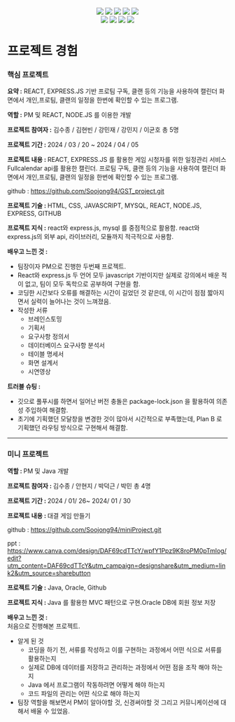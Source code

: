 <div align=center> 
<br>
<img src="https://img.shields.io/badge/JAVA-007396?style=for-the-badge&logo=java&logoColor=white">
<img src="https://img.shields.io/badge/html5-E34F26?style=for-the-badge&logo=html5&logoColor=white"> 
<img src="https://img.shields.io/badge/css-1572B6?style=for-the-badge&logo=css3&logoColor=white"> 
<img src="https://img.shields.io/badge/javascript-F7DF1E?style=for-the-badge&logo=javascript&logoColor=black"> 
<img src="https://img.shields.io/badge/mysql-4479A1?style=for-the-badge&logo=mysql&logoColor=white"> 

<br>

<img src="https://img.shields.io/badge/react-61DAFB?style=for-the-badge&logo=react&logoColor=black"> 
<img src="https://img.shields.io/badge/node.js-339933?style=for-the-badge&logo=Node.js&logoColor=white">
<img src="https://img.shields.io/badge/express-000000?style=for-the-badge&logo=express&logoColor=white"> 
<img src="https://img.shields.io/badge/github-181717?style=for-the-badge&logo=github&logoColor=white">
  </div>


<!--
**Soojong94/Soojong94** is a ✨ _special_ ✨ repository because its `README.md` (this file) appears on your GitHub profile.

Here are some ideas to get you started:

- 🔭 I’m currently working on ...
- 🌱 I’m currently learning ...
- 👯 I’m looking to collaborate on ...
- 🤔 I’m looking for help with ...
- 💬 Ask me about ...
- 📫 How to reach me: ...
- 😄 Pronouns: ...
- ⚡ Fun fact: ...
-->
<div align = left>

<h1>프로젝트 경험</h1>

<h3>핵심 프로젝트</h3>

<strong>요약 :</strong> REACT, EXPRESS.JS 기반 프로팀 구독, 클랜 등의 기능을 사용하여 캘린더 화면에서 개인,프로팀, 클랜의 일정을 한번에 확인할 수 있는 프로그램.

<strong>역할 :</strong> PM 및 REACT, NODE.JS 를 이용한 개발

<strong>프로젝트 참여자 :</strong> 김수종 / 김현빈 / 강민재 / 강민지 / 이균호 총 5명

<strong> 프로젝트 기간 : </strong> 2024 / 03 / 20 ~ 2024 / 04 / 05 

<strong>프로젝트 내용 : </strong> REACT, EXPRESS.JS 를 활용한 게임 시청자를 위한 일정관리 서비스
Fullcalendar api를 활용한 캘린더. 프로팀 구독, 클랜 등의 기능을 사용하여 캘린더 화면에서 개인,프로팀, 클랜의 일정을 한번에 확인할 수 있는 프로그램.

github : https://github.com/Soojong94/GST_project.git


<strong>프로젝트 기술 : </strong>HTML, CSS, JAVASCRIPT, MYSQL, REACT, NODE.JS, EXPRESS, GITHUB

<strong>프로젝트 지식 :</strong> react와 express.js, mysql 를 중점적으로 활용함. react와 express.js의 외부 api, 라이브러리, 모듈까지 적극적으로 사용함.


<strong>배우고 느낀 것 : </strong>
  - 팀장이자 PM으로 진행한 두번째 프로젝트. 
  - React와 express.js 두 언어 모두 javascript 기반이지만 실제로 강의에서 배운 적이 없고, 팀이 모두 독학으로 공부하여 구현을 함. 
  - 코딩한 시간보다 오류를 해결하는 시간이 길었던 것 같은데, 이 시간이 점점 짧아지면서 실력이 늘어나는 것이 느껴졌음.
  - 작성한 서류
    - 브레인스토밍
    - 기획서
    - 요구사항 정의서
    - 데이터베이스 요구사항 분석서
    - 테이블 명세서
    - 화면 설계서
    - 시연영상


<strong>트러블 슈팅 :</strong>
  - 깃으로 풀푸시를 하면서 일어난 버전 충돌은 package-lock.json 을 활용하여 의존성 주입하여 해결함.
  - 초기에 기획했던 모달창을 변경한 것이 많아서 시간적으로 부족했는데, Plan B 로 기획했던 라우팅 방식으로 구현해서 해결함. 


--------------------------------------------------------------

<h3>미니 프로젝트</h3>

<strong>역할 : </strong> PM 및 Java 개발

<strong>프로젝트 참여자 : </strong>   김수종 / 안현지 / 박덕근 / 박민 총 4명

<strong> 프로젝트 기간 : </strong>   2024 / 01/ 26~ 2024/ 01 / 30

<strong>프로젝트 내용 : </strong>   대결 게임 만들기

github : https://github.com/Soojong94/miniProject.git

ppt : https://www.canva.com/design/DAF69cdTTcY/wpfY1Ppz9K8roPM0pTmlog/edit?utm_content=DAF69cdTTcY&utm_campaign=designshare&utm_medium=link2&utm_source=sharebutton

<strong>프로젝트 기술 :</strong> Java, Oracle, Github

<strong>프로젝트 지식 : </strong>Java 를 활용한 MVC 패턴으로 구현.Oracle DB에 회원 정보 저장

<strong>배우고 느낀 것 : </strong>
<br>
처음으로 진행해본 프로젝트. 

  - 알게 된 것
    - 코딩을 하기 전, 서류를 작성하고 이를 구현하는 과정에서 어떤 식으로 서류를 활용하는지
    - 실제로 DB에 데이터를 저장하고 관리하는 과정에서 어떤 점을 조작 해야 하는지 
    - Java 에서 프로그램이 작동하려면 어떻게 해야 하는지
    - 코드 파일의 관리는 어떤 식으로 해야 하는지
  - 팀장 역할을 해보면서 PM이 알아야할 것, 신경써야할 것 그리고 커뮤니케이션에 대해서 배울 수 있었음.





  </div>

